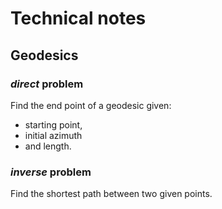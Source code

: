 # Technical notes

## Geodesics

### *direct* problem 

Find the end point of a geodesic given: 
- starting point, 
- initial azimuth 
- and length.

### *inverse* problem

Find the shortest path between two given points.
